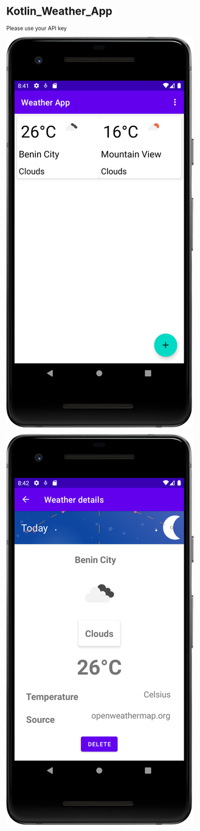 # Kotlin_Weather_App

Please use your API key

![alt text](https://github.com/Joshuailuma/Kotlin_Weather_App/blob/master/home.png?raw=true)

![alt text](https://github.com/Joshuailuma/Kotlin_Weather_App/blob/master/Details.png?raw=true)

